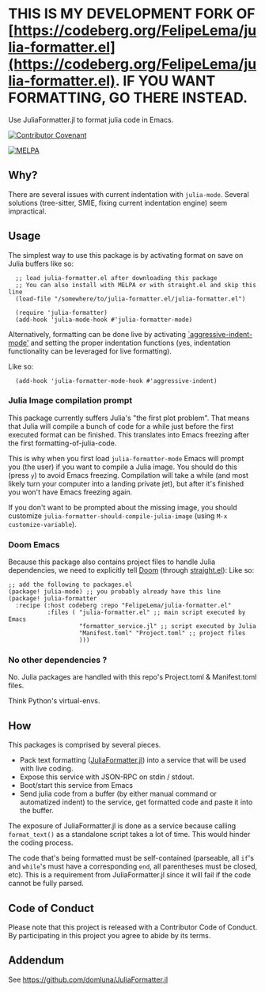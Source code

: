# THIS IS MY DEVELOPMENT FORK OF [https://codeberg.org/FelipeLema/julia-formatter.el](https://codeberg.org/FelipeLema/julia-formatter.el). IF YOU WANT FORMATTING, GO THERE INSTEAD.

Use JuliaFormatter.jl to format julia code in Emacs.

[![Contributor Covenant](https://img.shields.io/badge/Contributor%20Covenant-v2.0%20adopted-ff69b4.svg)](code_of_conduct.md)

[![MELPA](https://melpa.org/packages/julia-formatter-badge.svg)](https://melpa.org/#/julia-formatter)

## Why?

There are several issues with current indentation with `julia-mode`. Several solutions (tree-sitter, SMIE, fixing current indentation engine) seem impractical.

## Usage

The simplest way to use this package is by activating format on save on Julia buffers like so:

```elisp
  ;; load julia-formatter.el after downloading this package
  ;; You can also install with MELPA or with straight.el and skip this line
  (load-file "/somewhere/to/julia-formatter.el/julia-formatter.el")

  (require 'julia-formatter)
  (add-hook 'julia-mode-hook #'julia-formatter-mode)
```

Alternatively, formatting can be done live by activating [`aggressive-indent-mode'](https://github.com/Malabarba/aggressive-indent-mode/)
and setting the proper indentation functions (yes, indentation functionality can be leveraged for live formatting).

Like so:
```elisp
  (add-hook 'julia-formatter-mode-hook #'aggressive-indent)
```
### Julia Image compilation prompt

This package currently suffers Julia's "the first plot problem". That means that Julia will compile a bunch of code for a while just before the first executed format can be finished. This translates into Emacs freezing after the first formatting-of-julia-code.

This is why when you first load `julia-formatter-mode` Emacs will prompt you (the user) if you want to compile a Julia image. You should do this (press `y`) to avoid Emacs freezing. Compilation will take a while (and most likely turn your computer into a landing private jet), but after it's finished you won't have Emacs freezing again.

If you don't want to be prompted about the missing image, you should customize `julia-formatter-should-compile-julia-image` (using `M-x customize-variable`).

### Doom Emacs

Because this package also contains project files to handle Julia dependencies, we need to explicitly tell [Doom](https://docs.doomemacs.org/latest/) (through [straight.el](https://github.com/radian-software/straight.el)):
Like so:

```elisp
;; add the following to packages.el
(package! julia-mode) ;; you probably already have this line
(package! julia-formatter
  :recipe (:host codeberg :repo "FelipeLema/julia-formatter.el"
           :files ( "julia-formatter.el" ;; main script executed by Emacs
                    "formatter_service.jl" ;; script executed by Julia
                    "Manifest.toml" "Project.toml" ;; project files
                    )))
```

### No other dependencies ?

No. Julia packages are handled with this repo's Project.toml & Manifest.toml files.

Think Python's virtual-envs.

## How

This packages is comprised by several pieces.
- Pack text formatting ([JuliaFormatter.jl](https://github.com/domluna/JuliaFormatter.jl)) into a service that will be used with live coding.
- Expose this service with JSON-RPC on stdin / stdout.
- Boot/start this service from Emacs
- Send julia code from a buffer (by either manual command or automatized indent) to the service, get formatted code and paste it into the buffer.

The exposure of JuliaFormatter.jl is done as a service because calling `format_text()` as a standalone script takes a lot of time. This would hinder the coding process.

The code that's being formatted must be self-contained (parseable, all `if`'s and `while`'s must have a corresponding `end`, all parentheses must be closed, etc).  This is a requirement from JuliaFormatter.jl since it will fail if the code cannot be fully parsed.


## Code of Conduct

Please note that this project is released with a Contributor Code of Conduct. By participating in this project you agree to abide by its terms.

## Addendum

See https://github.com/domluna/JuliaFormatter.jl
